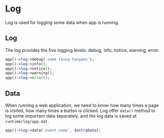 # Log

Log is used for logging some data when app is running.

## Log
The log provides the five logging levels: debug, info, notice, warning, error.

```php
app()->log->debug('some thing hanppen');
app()->log->info();
app()->log->notice();
app()->log->warning();
app()->log->error();
```

## Data

When running a web application, we need to know how many times a page is visited, how many times a button is clicked. Log offer `data()` method to log some important data separately, and the log data is saved at `runtime/log/app.dat`.

```php
app()->log->data('event_name', $extraData);
```
